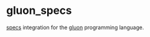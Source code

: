# gluon_specs

[specs](https://github.com/slide-rs/specs) integration for the [gluon](https://github.com/gluon-lang/gluon) programming language.
